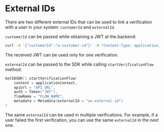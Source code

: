 # External IDs

There are two different external IDs that can be used to link a verification with a user in your system: `customerId` and `externalId`.

`customerId` can be passed while obtaining a JWT at the backend:
```bash
curl -d '{"customerId":"a-customer-id"}' -H "Content-Type: application/json"  -H "x-sdk-key: SDK_KEY"  -X POST API_URL/sdk/v2/token
```
The received JWT can be used only for one verification.

`externalId` can be passed to the SDK while calling `startVerificationFlow` method:
```kotlin
GetIDSDK().startVerificationFlow(
    context = applicationContext,
    apiUrl = "API_URL",
    auth = Token("JWT"),
    flowName = "FLOW_NAME",
    metadata = Metadata(externalId = "an-external-id")
)
```
The same `externalId` can be used in multiple verifications. For example, if a user failed the first verification, you can use the same `externalId` in the next one.